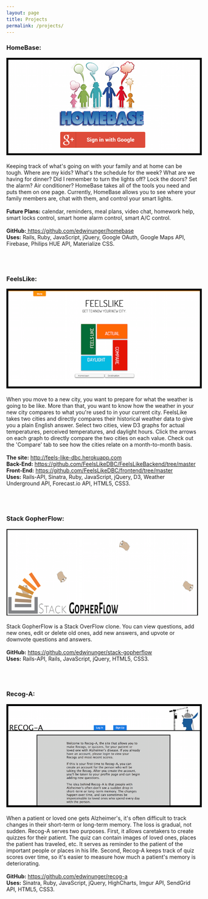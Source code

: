 ```yaml
---
layout: page
title: Projects
permalink: /projects/
---
```


<h3>HomeBase:</h3>
<center><img style="border:5px solid black" src="https://github.com/edwinunger/edwinunger.github.io/blob/master/images/homebase.png?raw=true"/></center>
<br>
Keeping track of what's going on with your family and at home can be tough. Where are my kids? What's the schedule for the week? What are we having for dinner? Did I remember to turn the lights off? Lock the doors? Set the alarm? Air conditioner? HomeBase takes all of the tools you need and puts them on one page. Currently, HomeBase allows you to see where your family members are, chat with them, and control your smart lights.
<br>
<br>
<strong>Future Plans:</strong> calendar, reminders, meal plans, video chat, homework help, smart locks control, smart home alarm control, smart A/C control.
<br>
<br>
<strong>GitHub:</strong><a href="https://github.com/edwinunger/homebase"> https://github.com/edwinunger/homebase</a>
<br>
<strong>Uses:</strong> Rails, Ruby, JavaScript, jQuery, Google OAuth, Google Maps API, Firebase, Philips HUE API, Materialize CSS.
<br>
<br>
<br>
<br>
<h3>FeelsLike:</h3>
<center><img style="border:5px solid black" src="https://github.com/edwinunger/edwinunger.github.io/blob/master/images/feels-like.png?raw=true"/></center>
<br>
When you move to a new city, you want to prepare for what the weather is going to be like. More than that, you want to know how the weather in your new city compares to what you're used to in your current city. FeelsLike takes two cities and directly compares their historical weather data to give you a plain English answer. Select two cities, view D3 graphs for actual temperatures, perceived temperatures, and daylight hours. Click the arrows on each graph to directly compare the two cities on each value. Check out the 'Compare' tab to see how the cities relate on a month-to-month basis.
<br>
<br>
<strong>The site:</strong> <a href="http://feels-like-dbc.herokuapp.com">http://feels-like-dbc.herokuapp.com</a>
<br>
<strong>Back-End:</strong> <a href="https://github.com/FeelsLikeDBC/FeelsLikeBackend/tree/master">https://github.com/FeelsLikeDBC/FeelsLikeBackend/tree/master</a>
<br>
<strong>Front-End:</strong> <a href="https://github.com/FeelsLikeDBC/frontend/tree/master">https://github.com/FeelsLikeDBC/frontend/tree/master</a>
<br>
<strong>Uses:</strong> Rails-API, Sinatra, Ruby, JavaScript, jQuery, D3, Weather Underground API, Forecast.io API, HTML5, CSS3.
<br>
<br>
<br>
<br>
<h3>Stack GopherFlow:</h3>
<center><img src="https://github.com/edwinunger/edwinunger.github.io/blob/master/images/stack-gopherflow.png?raw=true"/></center>
<br>
Stack GopherFlow is a Stack OverFlow clone. You can view questions, add new ones, edit or delete old ones, add new answers, and upvote or downvote questions and answers.
<br>
<br>
<strong>GitHub:</strong> <a href="https://github.com/edwinunger/stack-gopherflow">https://github.com/edwinunger/stack-gopherflow</a>
<br>
<strong>Uses:</strong> Rails-API, Rails, JavaScript, jQuery, HTML5, CSS3.
<br>
<br>
<br>
<br>
<h3>Recog-A:</h3>
<center><img style="border: 5px solid black" src="https://github.com/edwinunger/edwinunger.github.io/blob/master/images/recog-a.png?raw=true"/></center>
<br>
When a patient or loved one gets Alzheimer's, it's often difficult to track changes in their short-term or long-term memory. The loss is gradual, not sudden. Recog-A serves two purposes. First, it allows caretakers to create quizzes for their patient. The quiz can contain images of loved ones, places the patient has traveled, etc. It serves as reminder to the patient of the important people or places in his life. Second, Recog-A keeps track of quiz scores over time, so it's easier to measure how much a patient's memory is deteriorating.
<br>
<br>
<strong>GitHub:</strong> <a href="https://github.com/edwinunger/recog-a">https://github.com/edwinunger/recog-a</a>
<br>
<strong>Uses:</strong> Sinatra, Ruby, JavaScript, jQuery, HighCharts, Imgur API, SendGrid API, HTML5, CSS3.